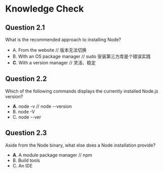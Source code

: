 # Knowledge Check

## Question 2.1

What is the recommended approach to installing Node?

- A. From the website // 版本无法切换
- B. With an OS package manager // sudo 安装第三方库是个错误实践
- **C**. With a version manager // 灵活、稳定

## Question 2.2

Which of the following commands displays the currently installed Node.js version?

- **A**. node -v // node --version
- B. node -V
- C. node --ver

## Question 2.3

Aside from the Node binary, what else does a Node installation provide?

- **A**. A module package manager // npm
- B. Build tools
- C. An IDE
